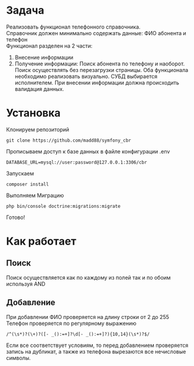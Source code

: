 # Задача
Реализовать функционал телефонного справочника.\
Справочник должен минимально содержать данные: ФИО абонента и телефон\
Функционал разделен на 2 части:
1.	Внесение информации
2.	Получение информации: Поиск абонента по телефону и наоборот. Поиск осуществлять без перезагрузки страницы.
Оба функционала необходимо реализовать визуально. СУБД выбирается исполнителем.
При внесении информации должна происходить валидация данных.


# Установка

Клонируем репозиторий
```
git clone https://github.com/madd88/symfony_cbr
```
Прописываем доступ к базе данных в файле конфигурации .env
```
DATABASE_URL=mysql://user:password@127.0.0.1:3306/cbr
```
Запускаем
```
composer install
```
Выполняем Миграцию
```
php bin/console doctrine:migrations:migrate
```
Готово!

# Как работает
## Поиск
Поиск осуществляется как по каждому из полей так и по обоим используя AND
## Добавление
При добавлении ФИО проверяется на длину строки от 2 до 255\
Телефон проверяется по регулярному выражению 
```
/^(\s*)?(\+)?([- _():=+]?\d[- _():=+]?){10,14}(\s*)?$/
```
Если все соответствует условиям, то перед добавлением проверяется запись на дубликат, а также из телефона вырезаются все нечисловые символы.

